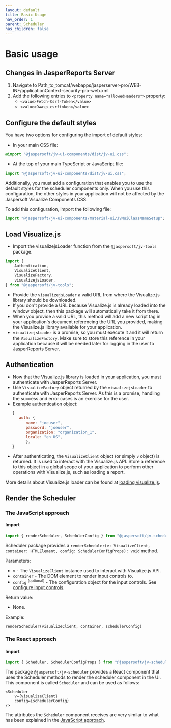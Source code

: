 ```yaml
---
layout: default
title: Basic Usage
nav_order: 1
parent: Scheduler
has_children: false
---
```


# Basic usage

## Changes in JasperReports Server
1. Navigate to Path_to_tomcat/webapps/jasperserver-pro/WEB-INF/applicationContext-security-pro-web.xml
2. Add the following entries to `<property name="allowedHeaders">` property: <br>
   - `<value>Fetch-Csrf-Token</value>`
   - `<value>Owasp_csrftoken</value>`



## Configure the default styles

You have two options for configuring the import of default styles:

* In your main CSS file:
```css
@import "@jaspersoft/jv-ui-components/dist/jv-ui.css";
```

* At the top of your main TypeScript or JavaScript file:
``` typescript
import "@jaspersoft/jv-ui-components/dist/jv-ui.css";
```

Additionally, you must add a configuration that enables you to use the default styles for the scheduler components only. When you use this configuration, the other styles in your application will not be affected by the Jaspersoft Visualize Components CSS.

To add this configuration, import the following file:
```typescript
import "@jaspersoft/jv-ui-components/material-ui/JVMuiClassNameSetup";
```


## Load Visualize.js

- Import the visualizejsLoader function from the `@jaspersoft/jv-tools` package.
```typescript 
import {
    Authentication,
    VisualizeClient,
    VisualizeFactory,
    visualizejsLoader,
} from "@jaspersoft/jv-tools";
```

- Provide the `visualizejsLoader` a valid URL from where the Visualize.js library should be downloaded.
- If you don't provide a URL because Visualize.js is already loaded into the window object, then this package will automatically take it from there.
- When you provide a valid URL, this method will add a new script tag in your application's document referencing the URL you provided, making the Visualize.js library available for your application.
- `visualizejsLoader` is a promise, so you must execute it and it will return the `VisualizeFactory`. Make sure to store this reference in your application because it will be needed later for logging in the user to JasperReports Server.

## Authentication

* Now that the Visualize.js library is loaded in your application, you must authenticate with JasperReports Server.
* Use `VisualizeFactory` object returned by the `visualizejsLoader` to authenticate with JasperReports Server. As this is a promise, handling the success and error cases is an exercise for the user.
* Example authentication object:
``` js
   {
      auth: {
         name: "joeuser",
         password: "joeuser",
         organization: "organization_1",
         locale: "en_US",
         },
   }
```

* After authenticating, the `VisualizeClient` object (or simply `v` object) is returned. It is used to
  interact with the Visualize.js API. Store a reference to this object in a global scope of your application to perform other operations with Visualize.js, such as loading a report.

More details about Visualize.js loader can be found at [loading visualize.js]({{site.baseurl}}/pages/tools/loading-vizjs).

## Render the Scheduler

### The JavaScript approach

#### Import
```js 
import { renderScheduler, SchedulerConfig } from "@jaspersoft/jv-scheduler";
```

Scheduler package provides a
`renderScheduler(v: VisualizeClient, container: HTMLElement, config: SchedulerConfigProps): void` method.

Parameters:
* `v` - The `VisualizeClient` instance used to interact with Visualize.js API.
* `container` - The DOM element to render input controls to.
* `config` <sup>(optional)</sup> - The configuration object for the input controls. See [configure input controls]({{site.baseurl}}/pages/input-controls/basic-usage#configure-the-input-controls).

Return value:
* None.

Example:
```tsx
renderScheduler(visualizeClient, container, schedulerConfig)
```

### The React approach
#### Import

```js 
import { Scheduler, SchedulerConfigProps } from "@jaspersoft/jv-scheduler";
```
The package `@jaspersoft/jv-scheduler` provides a React component that uses the Scheduler methods to render 
the scheduler component in the UI. This component is called `Scheduler` and can be used as follows:

```tsx
<Scheduler
    v={visualizeClient}
    config={schedulerConfig}
/>
```

The attributes the `Scheduler` component receives are very similar to what has been explained in the 
[JavaScript approach]({{site.baseurl}}/pages/scheduler/basic-usage#the-javascript-approach).
